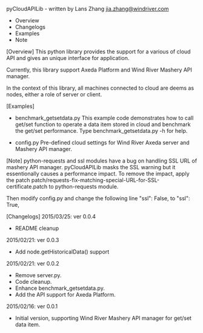 ﻿pyCloudAPILib - written by Lans Zhang <jia.zhang@windriver.com>

- Overview
- Changelogs
- Examples
- Note

[Overview]
This python library provides the support for a various of cloud API and gives
an unique interface for application.

Currently, this library support Axeda Platform and Wind River Mashery API manager.

In the context of this library, all machines connected to cloud are deems as
nodes, either a role of server or client.

[Examples]
- benchmark_getsetdata.py
This example code demonstrates how to call get/set function to operate a data
item stored in cloud and benchmark the get/set performance. Type
benchmark_getsetdata.py -h for help.

- config.py
Pre-defined cloud settings for Wind River Axeda server and Mashery API manager.

[Note]
python-requests and ssl modules have a bug on handling SSL URL of mashery API
manager. pyCloudAPILib masks the SSL warning but it essentionally causes a
performance impact. To remove the impact, apply the patch patch/requests-fix-matching-special-URL-for-SSL-certificate.patch
to python-requests module.

Then modify config.py and change the following line
"ssl": False,
to
"ssl": True,

[Changelogs]
2015/03/25: ver 0.0.4
* README cleanup

2015/02/21: ver 0.0.3
* Add node.getHistoricalData() support

2015/02/21: ver 0.0.2
* Remove server.py.
* Code cleanup.
* Enhance benchmark_getsetdata.py.
* Add the API support for Axeda Platform.

2015/02/16: ver 0.0.1
* Initial version, supporting Wind River Mashery API manager for get/set data
item.